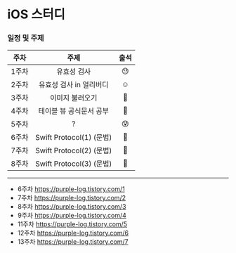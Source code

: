# iOS 스터디

### 일정 및 주제

| 주차  |           주제           | 출석 |
| :---: | :----------------------: | :--: |
| 1주차 |       유효성 검사        |  😓   |
| 2주차 | 유효성 검사 in 얼리버디  |  ☺️   |
| 3주차 |     이미지 불러오기      |  🤗   |
| 4주차 | 테이블 뷰 공식문서 공부  |  🤔   |
| 5주차 |            ?             |  😰   |
| 6주차 | Swift Protocol(1) (문법) |  🥴   |
| 7주차 | Swift Protocol(2) (문법) |  🥴   |
| 8주차 | Swift Protocol(3) (문법) |  🥴   |

------
* 6주차  https://purple-log.tistory.com/1
* 7주차  https://purple-log.tistory.com/2 
* 8주차 https://purple-log.tistory.com/3
* 9주차 https://purple-log.tistory.com/4
* 11주차 https://purple-log.tistory.com/5
* 12주차 https://purple-log.tistory.com/6
* 13주차 https://purple-log.tistory.com/7
